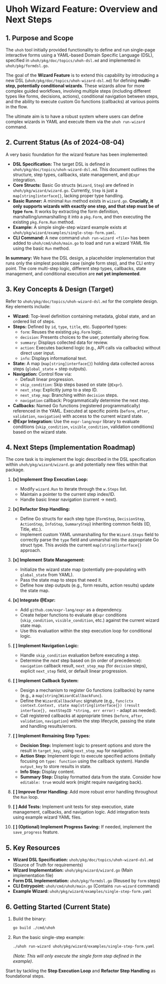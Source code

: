 # Uhoh Wizard Feature: Overview and Next Steps

## 1. Purpose and Scope

The `uhoh` tool initially provided functionality to define and run single-page interactive forms using a YAML-based Domain Specific Language (DSL), specified in `uhoh/pkg/doc/topics/uhoh-dsl.md` and implemented in `uhoh/pkg/formdsl.go`.

The goal of the **Wizard Feature** is to extend this capability by introducing a new DSL (`uhoh/pkg/doc/topics/uhoh-wizard-dsl.md`) for defining **multi-step, potentially conditional wizards**. These wizards allow for more complex guided workflows, involving multiple steps (including different types like forms, decisions, actions), conditional navigation between steps, and the ability to execute custom Go functions (callbacks) at various points in the flow.

The ultimate aim is to have a robust system where users can define complex wizards in YAML and execute them via the `uhoh run-wizard` command.

## 2. Current Status (As of 2024-08-04)

A very basic foundation for the wizard feature has been implemented:

- **DSL Specification:** The target DSL is defined in `uhoh/pkg/doc/topics/uhoh-wizard-dsl.md`. This document outlines the structure, step types, callbacks, state management, and `@Expr` integration.
- **Core Structs:** Basic Go structs (`Wizard`, `Step`) are defined in `uhoh/pkg/wizard/wizard.go`. Currently, `Step` is just a `map[string]interface{}`, lacking proper type handling.
- **Basic Runner:** A minimal `Run` method exists in `wizard.go`. **Crucially, it only supports wizards with exactly one step, and that step must be of type `form`**. It works by extracting the form definition, marshalling/unmarshalling it into a `pkg.Form`, and then executing the existing `pkg.Form.Run` method.
- **Example:** A simple single-step wizard example exists at `uhoh/pkg/wizard/examples/single-step-form.yaml`.
- **CLI Command:** A new command `uhoh run-wizard <file>` has been added to `uhoh/cmd/uhoh/main.go` to load and run a wizard YAML file using the basic `Run` method.

**In summary:** We have the DSL design, a placeholder implementation that runs only the simplest possible case (single form step), and the CLI entry point. The core multi-step logic, different step types, callbacks, state management, and conditional execution are **not yet implemented**.

## 3. Key Concepts & Design (Target)

Refer to `uhoh/pkg/doc/topics/uhoh-wizard-dsl.md` for the complete design. Key elements include:

- **Wizard:** Top-level definition containing metadata, global state, and an ordered list of steps.
- **Steps:** Defined by `id`, `type`, `title`, etc. Supported types:
  - `form`: Reuses the existing `pkg.Form` logic.
  - `decision`: Presents choices to the user, potentially altering flow.
  - `summary`: Displays collected data for review.
  - `action`: Executes backend logic (e.g., API calls via callbacks) without direct user input.
  - `info`: Displays informational text.
- **State:** A map (`map[string]interface{}`) holding data collected across steps (`global_state` + step outputs).
- **Navigation:** Control flow via:
  - Default linear progression.
  - `skip_condition`: Skip steps based on state (`@Expr`).
  - `next_step`: Explicitly jump to a step ID.
  - `next_step_map`: Branching within `decision` steps.
  - `navigation` callback: Programmatically determine the next step.
- **Callbacks:** Named Go functions (registered programmatically) referenced in the YAML. Executed at specific points (`before`, `after`, `validation`, `navigation`) with access to the current wizard state.
- **@Expr Integration:** Use the `expr-lang/expr` library to evaluate conditions (`skip_condition`, `visible_condition`, validation conditions) based on the wizard state.

## 4. Next Steps (Implementation Roadmap)

The core task is to implement the logic described in the DSL specification within `uhoh/pkg/wizard/wizard.go` and potentially new files within that package.

1.  **[x] Implement Step Execution Loop:**

    - Modify `wizard.Run` to iterate through the `w.Steps` list.
    - Maintain a pointer to the current step index/ID.
    - Handle basic linear navigation (current -> next).

2.  **[x] Refactor Step Handling:**

    - Define Go structs for each step type (`FormStep`, `DecisionStep`, `ActionStep`, `InfoStep`, `SummaryStep`) inheriting common fields (ID, Title, etc.).
    - Implement custom YAML unmarshalling for the `Wizard.Steps` field to correctly parse the `type` field and unmarshal into the appropriate Go struct type. This avoids the current `map[string]interface{}` approach.

3.  **[x] Implement State Management:**

    - Initialize the wizard state map (potentially pre-populating with `global_state` from YAML).
    - Pass the state map to steps that need it.
    - Define how step outputs (e.g., form results, action results) update the state map.

4.  **[x] Integrate @Expr:**

    - Add `github.com/expr-lang/expr` as a dependency.
    - Create helper functions to evaluate `@Expr` conditions (`skip_condition`, `visible_condition`, etc.) against the current wizard state map.
    - Use this evaluation within the step execution loop for conditional logic.

5.  **[ ] Implement Navigation Logic:**

    - Handle `skip_condition` evaluation before executing a step.
    - Determine the _next_ step based on (in order of precedence): `navigation` callback result, `next_step_map` (for `decision` steps), explicit `next_step` field, or default linear progression.

6.  **[ ] Implement Callback System:**

    - Design a mechanism to register Go functions (callbacks) by name (e.g., a `map[string]WizardCallbackFunc`).
    - Define the `WizardCallbackFunc` signature (e.g., `func(ctx context.Context, state map[string]interface{}) (result interface{}, nextStepID *string, err error)` - adapt as needed).
    - Call registered callbacks at appropriate times (`before`, `after`, `validation`, `navigation`) within the step lifecycle, passing the state and handling results/errors.

7.  **[ ] Implement Remaining Step Types:**

    - **Decision Step:** Implement logic to present options and store the result in `target_key`, using `next_step_map` for navigation.
    - **Action Step:** Implement logic to execute specified actions (initially focusing on `type: function` using the callback system). Handle `output_key` to store results in state.
    - **Info Step:** Display content.
    - **Summary Step:** Display formatted data from the state. Consider how `editable: true` would work (might require navigating back).

8.  **[ ] Improve Error Handling:** Add more robust error handling throughout the `Run` loop.

9.  **[ ] Add Tests:** Implement unit tests for step execution, state management, callbacks, and navigation logic. Add integration tests using example wizard YAML files.

10. **[ ] (Optional) Implement Progress Saving:** If needed, implement the `save_progress` feature.

## 5. Key Resources

- **Wizard DSL Specification:** `uhoh/pkg/doc/topics/uhoh-wizard-dsl.md` (Source of Truth for requirements)
- **Wizard Implementation:** `uhoh/pkg/wizard/wizard.go` (Main implementation file)
- **Form DSL Implementation:** `uhoh/pkg/formdsl.go` (Reused by `form` steps)
- **CLI Entrypoint:** `uhoh/cmd/uhoh/main.go` (Contains `run-wizard` command)
- **Example Wizard:** `uhoh/pkg/wizard/examples/single-step-form.yaml`

## 6. Getting Started (Current State)

1.  Build the binary:
    ```bash
    go build ./cmd/uhoh
    ```
2.  Run the basic single-step example:
    ```bash
    ./uhoh run-wizard uhoh/pkg/wizard/examples/single-step-form.yaml
    ```
    _(Note: This will only execute the single form step defined in the example)_.

Start by tackling the **Step Execution Loop** and **Refactor Step Handling** as foundational steps.
